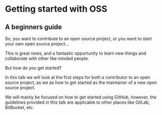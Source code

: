 # Getting started with OSS
## A beginners guide

So, you want to contribute to an open source project, or you want to start your own open source project...

This is great news, and a fantastic opportunity to learn new things and collaborate with other like minded people.

But how do you get started?

In this talk we will look at the first steps for both a contributor to an open source project, as we as how to get started as the maintainer of a new open source project.

We will mainly be focused on how to get started using GitHub, however, the guidelines provided in this talk are applicable to other places like GitLab, BitBucket, etc.
